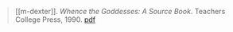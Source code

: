 > [[m-dexter]]. *Whence the Goddesses: A Source Book*. Teachers College Press, 1990. [pdf](a/m-dexter1990.pdf)